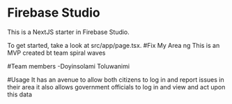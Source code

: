 # Firebase Studio

This is a NextJS starter in Firebase Studio.

To get started, take a look at src/app/page.tsx.
#Fix My Area ng
This is an MVP created bt team spiral waves

#Team members
-Doyinsolami Toluwanimi





#Usage
It has an avenue to allow both citizens to log in and report issues in their area it also allows government officials to log in and view and act upon this data